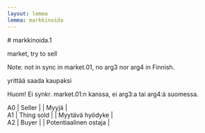 ```yaml
---
layout: lemma
lemma: markkinoida
---
```


<div class="sense">
# <span class="sensename">markkinoida.1</span>

<span class="description">market, try to sell</span>

Note: not in sync in market.01, no arg3 nor arg4 in Finnish.

<span class="description">yrittää saada kaupaksi</span>

Huom! Ei synkr. market.01:n kanssa, ei arg3:a tai arg4:ä suomessa.

A0 | Seller |   | Myyjä |  
A1 | Thing sold |   | Myytävä hyödyke |  
A2 | Buyer |   | Potentiaalinen ostaja |  

</div>

